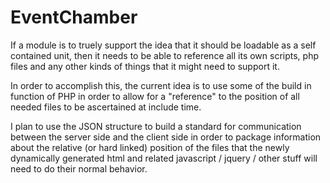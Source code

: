 # EventChamber

If a module is to truely support the idea that it should be loadable as a self contained unit, then it needs to be able to reference all its own scripts, php files and any other kinds of things that it might need to support it.

In order to accomplish this, the current idea is to use some of the build in function of PHP in order to allow for a "reference" to the position of all needed files to be ascertained at include time.  

I plan to use the JSON structure to build a standard for communication between the server side and the client side in order to package information about the relative (or hard linked) position of the files that the newly dynamically generated html and related javascript / jquery / other stuff will need to do their normal behavior.

